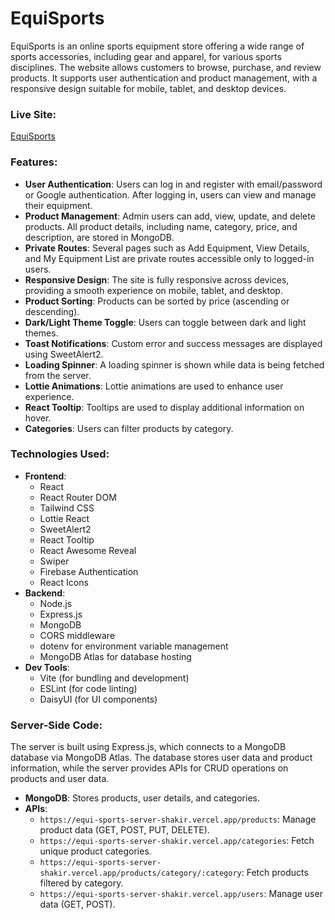 # EquiSports

EquiSports is an online sports equipment store offering a wide range of sports accessories, including gear and apparel, for various sports disciplines. The website allows customers to browse, purchase, and review products. It supports user authentication and product management, with a responsive design suitable for mobile, tablet, and desktop devices.

### Live Site:
[EquiSports](https://equi-sports-shakir.vercel.app/)

### Features:
- **User Authentication**: Users can log in and register with email/password or Google authentication. After logging in, users can view and manage their equipment.
- **Product Management**: Admin users can add, view, update, and delete products. All product details, including name, category, price, and description, are stored in MongoDB.
- **Private Routes**: Several pages such as Add Equipment, View Details, and My Equipment List are private routes accessible only to logged-in users.
- **Responsive Design**: The site is fully responsive across devices, providing a smooth experience on mobile, tablet, and desktop.
- **Product Sorting**: Products can be sorted by price (ascending or descending).
- **Dark/Light Theme Toggle**: Users can toggle between dark and light themes.
- **Toast Notifications**: Custom error and success messages are displayed using SweetAlert2.
- **Loading Spinner**: A loading spinner is shown while data is being fetched from the server.
- **Lottie Animations**: Lottie animations are used to enhance user experience.
- **React Tooltip**: Tooltips are used to display additional information on hover.
- **Categories**: Users can filter products by category.

### Technologies Used:
- **Frontend**: 
  - React
  - React Router DOM
  - Tailwind CSS
  - Lottie React
  - SweetAlert2
  - React Tooltip
  - React Awesome Reveal
  - Swiper
  - Firebase Authentication
  - React Icons
- **Backend**:
  - Node.js
  - Express.js
  - MongoDB
  - CORS middleware
  - dotenv for environment variable management
  - MongoDB Atlas for database hosting
- **Dev Tools**:
  - Vite (for bundling and development)
  - ESLint (for code linting)
  - DaisyUI (for UI components)

### Server-Side Code:
The server is built using Express.js, which connects to a MongoDB database via MongoDB Atlas. The database stores user data and product information, while the server provides APIs for CRUD operations on products and user data.

- **MongoDB**: Stores products, user details, and categories.
- **APIs**: 
  - `https://equi-sports-server-shakir.vercel.app/products`: Manage product data (GET, POST, PUT, DELETE).
  - `https://equi-sports-server-shakir.vercel.app/categories`: Fetch unique product categories.
  - `https://equi-sports-server-shakir.vercel.app/products/category/:category`: Fetch products filtered by category.
  - `https://equi-sports-server-shakir.vercel.app/users`: Manage user data (GET, POST).



